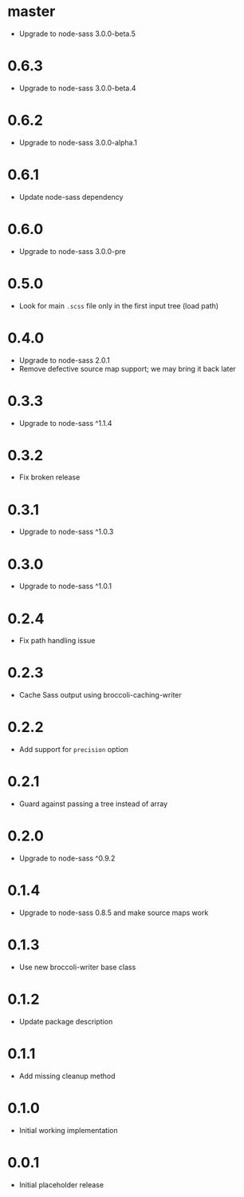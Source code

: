 # master

* Upgrade to node-sass 3.0.0-beta.5

# 0.6.3

* Upgrade to node-sass 3.0.0-beta.4

# 0.6.2

* Upgrade to node-sass 3.0.0-alpha.1

# 0.6.1

* Update node-sass dependency

# 0.6.0

* Upgrade to node-sass 3.0.0-pre

# 0.5.0

* Look for main `.scss` file only in the first input tree (load path)

# 0.4.0

* Upgrade to node-sass 2.0.1
* Remove defective source map support; we may bring it back later

# 0.3.3

* Upgrade to node-sass ^1.1.4

# 0.3.2

* Fix broken release

# 0.3.1

* Upgrade to node-sass ^1.0.3

# 0.3.0

* Upgrade to node-sass ^1.0.1

# 0.2.4

* Fix path handling issue

# 0.2.3

* Cache Sass output using broccoli-caching-writer

# 0.2.2

* Add support for `precision` option

# 0.2.1

* Guard against passing a tree instead of array

# 0.2.0

* Upgrade to node-sass ^0.9.2

# 0.1.4

* Upgrade to node-sass 0.8.5 and make source maps work

# 0.1.3

* Use new broccoli-writer base class

# 0.1.2

* Update package description

# 0.1.1

* Add missing cleanup method

# 0.1.0

* Initial working implementation

# 0.0.1

* Initial placeholder release
